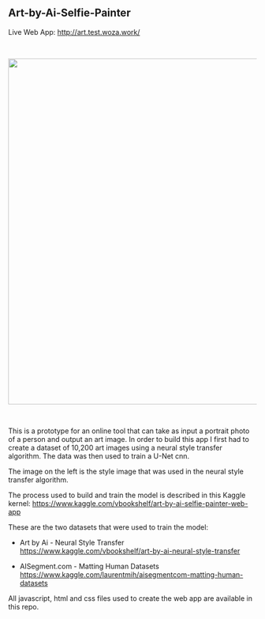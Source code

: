 ## Art-by-Ai-Selfie-Painter

Live Web App: http://art.test.woza.work/


<br>

<img src="http://art.test.woza.work/assets/selfiepainter.png" width="700"></img>

<br>




This is a prototype for an online tool that can take as input a portrait photo of a person and output an art image. In order to build this app I first had to create a dataset of 10,200 art images using a neural style transfer algorithm. The data was then used to train a U-Net cnn.

The image on the left is the style image that was used in the neural style transfer algorithm.

The process used to build and train the model is described in this Kaggle kernel:
https://www.kaggle.com/vbookshelf/art-by-ai-selfie-painter-web-app

These are the two datasets that were used to train the model:

- Art by Ai - Neural Style Transfer<br>
https://www.kaggle.com/vbookshelf/art-by-ai-neural-style-transfer

- AISegment.com - Matting Human Datasets
https://www.kaggle.com/laurentmih/aisegmentcom-matting-human-datasets


All javascript, html and css files used to create the web app are available in this repo.
